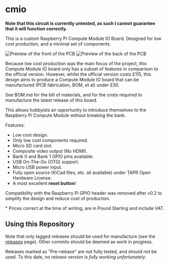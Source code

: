 # cmio

**Note that this circuit is currently untested, as such I cannot guarantee that
it will function correctly.**

This is a custom Raspberry Pi Compute Module IO Board. Designed for low cost
production, and a minimal set of components.

![Preview of the front of the PCB](https://github.com/deltabeard/cmio/raw/master/out/cmio_top.png)
![Preview of the back of the PCB](https://github.com/deltabeard/cmio/raw/master/out/cmio_bottom.png)

Because low cost production was the main focus of the project, this Compute
Module IO board only has a subset of features in comparison to the official
version. However, whilst the official version costs £115, this design aims to
produce a Compute Module IO board that can be manufactured (PCB fabrication,
BOM, et al) under £30.

See BOM.md for the bill of materials, and for the costs required to manufacture
the latest release of this board.

This allows hobbyists an opportunity to introduce themselves to the Raspberry
Pi Compute Module without breaking the bank.

Features:
* Low cost design.
* Only low cost components required.
* Micro SD card slot.
* Composite video output (No HDMI).
* Bank 0 and Bank 1 GPIO pins available.
* USB On-The-Go (OTG) support.
* Micro USB power input.
* Fully open source (KiCad files, etc. all available) under TAPR Open Hardware
  License.
* A most excellent **reset button**!

Compatibility with the Raspberry Pi GPIO header was removed after v0.2 to
simplify the design and reduce cost of production.

\* Prices correct at the time of writing, are in Pound Sterling and include
VAT.

## Using this Repository

Note that only tagged releases should be used for manufacture (see the
[releases](https://github.com/deltabeard/cmio/releases) page). Other commits
should be deemed as work in progress.

Releases marked as "Pre-release" are not fully tested, and should not be used.
To this date, *no release version is fully working unfortunately*.
